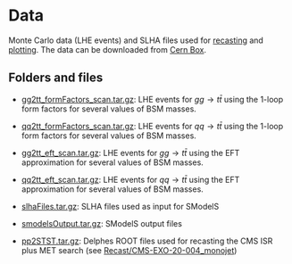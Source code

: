 # Data

Monte Carlo data (LHE events) and SLHA files used for [recasting](../Recast) and [plotting](../plotting/).
The data can be downloaded from [Cern Box](https://cernbox.cern.ch/s/B63F7DJu1rbRbxT).

## Folders and files

* [gg2tt_formFactors_scan.tar.gz](./gg2tt_formFactors_scan.tar.gz): LHE events for $g g \to t \bar{t}$ using the 1-loop form factors for several values of BSM masses.

* [qq2tt_formFactors_scan.tar.gz](./qq2tt_formFactors_scan.tar.gz): LHE events for $q q \to t \bar{t}$ using the 1-loop form factors for several values of BSM masses.

* [gg2tt_eft_scan.tar.gz](./gg2tt_eft_scan.tar.gz): LHE events for $g g \to t \bar{t}$ using the EFT approximation for several values of BSM masses.

* [qq2tt_eft_scan.tar.gz](./qq2tt_eft_scan.tar.gz): LHE events for $q q \to t \bar{t}$ using the EFT approximation for several values of BSM masses.

* [slhaFiles.tar.gz](./slhaFiles.tar.gz): SLHA files used as input for SModelS

* [smodelsOutput.tar.gz](./smodelsOutput.tar.gz): SModelS output files

* [pp2STST.tar.gz](./pp2STST.tar.gz): Delphes ROOT files used for recasting the CMS ISR plus MET search (see [Recast/CMS-EXO-20-004_monojet](../Recast/CMS-EXO-20-004_monojet/))

